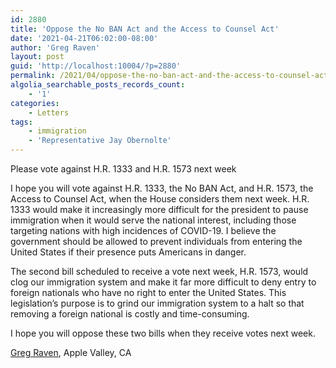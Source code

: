 ```yaml
---
id: 2880
title: 'Oppose the No BAN Act and the Access to Counsel Act'
date: '2021-04-21T06:02:00-08:00'
author: 'Greg Raven'
layout: post
guid: 'http://localhost:10004/?p=2880'
permalink: /2021/04/oppose-the-no-ban-act-and-the-access-to-counsel-act/
algolia_searchable_posts_records_count:
    - '1'
categories:
    - Letters
tags:
    - immigration
    - 'Representative Jay Obernolte'
---
```


Please vote against H.R. 1333 and H.R. 1573 next week

I hope you will vote against H.R. 1333, the No BAN Act, and H.R. 1573, the Access to Counsel Act, when the House considers them next week. H.R. 1333 would make it increasingly more difficult for the president to pause immigration when it would serve the national interest, including those targeting nations with high incidences of COVID-19. I believe the government should be allowed to prevent individuals from entering the United States if their presence puts Americans in danger.

The second bill scheduled to receive a vote next week, H.R. 1573, would clog our immigration system and make it far more difficult to deny entry to foreign nationals who have no right to enter the United States. This legislation’s purpose is to grind our immigration system to a halt so that removing a foreign national is costly and time-consuming.

I hope you will oppose these two bills when they receive votes next week.

[Greg Raven](https://www.gregraven.org/), Apple Valley, CA